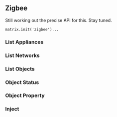## Zigbee

Still working out the precise API for this. Stay tuned.

```
matrix.init('zigbee')...
```

### List Appliances
### List Networks
### List Objects
### Object Status
### Object Property
### Inject